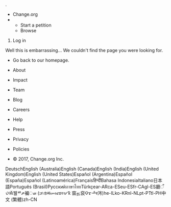 <iframe height='0' src='//www.googletagmanager.com/ns.html?id=GTM-NMT3DV' style='display:none;visibility:hidden' width='0'></iframe>.

*   Change.org
*   *   Start a petition
    *   Browse

1.  Log in

Well this is embarrassing… We couldn't find the page you were looking for.

*   Go back to our homepage.

*   About
*   Impact
*   Team
*   Blog
*   Careers
*   Help
*   Press

*   Privacy
*   Policies
*   © 2017, Change.org Inc.

DeutschEnglish (Australia)English (Canada)English (India)English (United Kingdom)English (United States)Español (Argentina)Español (España)Español (Latinoamérica)Françaisहिन्दीBahasa IndonesiaItaliano日本語Português (Brasil)РусскийภาษาไทยTürkçear-ARca-ESeu-ESfr-CAgl-ES廳ँᜏॲι뷀ᄨቃ褊ௗ (ᜃᜈथሡዤϭডᜋҟ 窗ற;裒Ϙϫᅰঝ涔)he-ILko-KRnl-NLpt-PTtl-PH中文 (繁體)zh-CN <img src="//bat.bing.com/action/0?ti=5321513&amp;Ver=2" height="0" width="0" style="display:none. visibility: hidden;">